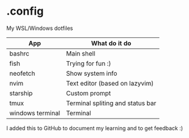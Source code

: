 # .config

My WSL/Windows dotfiles

| App | What do it do |
| ------------- | --------------  |
| bashrc | Main shell|
| fish | Trying for fun :) |
| neofetch | Show system info |
| nvim | Text editor (based on lazyvim)|
| starship | Custom prompt |
| tmux | Terminal spliting and status bar|
| windows terminal | Terminal|

I added this to GitHub to document my learning and to get feedback :)
